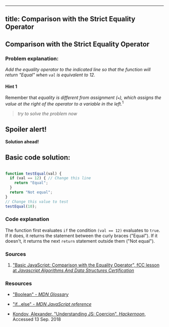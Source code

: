 
---
title: Comparison with the Strict Equality Operator
---
## Comparison with the Strict Equality Operator


### Problem explanation:
_Add the equality operator to the indicated line so that the function will return "Equal" when `val` is equivalent to 12._

#### Hint 1
Remember that _equality is different from assignment (`=`), which assigns the value at the right of the operator to a variable in the left._<sup>1</sup>
> _try to solve the problem now_


## Spoiler alert!

**Solution ahead!**

## Basic code solution:

```javascript

function testEqual(val) {
  if (val == 12) { // Change this line
    return "Equal";
  }
  return "Not equal";
}
// Change this value to test
testEqual(10);

```

### Code explanation
The function first evaluates `if` the condition `(val == 12)` evaluates to `true`. If it does, it returns the statement between the curly braces ("Equal"). If it doesn't, it returns the next `return` statement outside them ("Not equal"). 

### Sources
1. ["Basic JavaScript: Comparison with the Equality Operator", fCC lesson at *Javascript Algorithms And Data Structures Certification*](https://learn.freecodecamp.org/javascript-algorithms-and-data-structures/basic-javascript/comparison-with-the-equality-operator)

### Resources
- ["Boolean" - *MDN Glossary*](https://developer.mozilla.org/en-US/docs/Glossary/Boolean)

- ["if...else" - *MDN JavaScript reference*](https://developer.mozilla.org/en-US/docs/Web/JavaScript/Reference/Statements/if...else)


- [Kondov, Alexander. "Understanding JS: Coercion". *Hackernoon*](https://hackernoon.com/understanding-js-coercion-ff5684475bfc), Accessed 13 Sep. 2018
<!--stackedit_data:
eyJoaXN0b3J5IjpbLTk1NDQ0NzIzNSwtMTYyNTU5MDQ4Myw1Mz
MxNjQ3MjcsMTIwNzI2Njc0MywtMTE2MzE2NjYzNSwtNjgwNTYy
MTI4LC01MTA3OTk0OTJdfQ==
-->